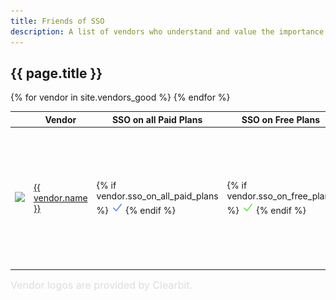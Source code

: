 ```yaml
---
title: Friends of SSO
description: A list of vendors who understand and value the importance of security. 
---
```


## {{ page.title }}

<table class="sortable">
  <thead>
    <tr>
      <th class="sorttable_nosort"></th>
      <th>Vendor</th>
      <th>SSO on all Paid Plans</th>
      <th>SSO on Free Plans</th>
      <th>Source</th>
      <th>Updated</th>
      <th class="sorttable_nosort"></th>
    </tr>
  </thead>
  <tbody>
    {% for vendor in site.vendors_good %}
      <tr>
        <td class="actions">
          <img src="https://logo.clearbit.com/{{ vendor.vendor_url | remove: "www." | split: '//' | last | split: '/' | first }}?size=20" />
        </td>
        <td><a href="{{ vendor.vendor_url }}" target="_blank">{{ vendor.name }}</a></td>
        <td>
          {% if vendor.sso_on_all_paid_plans %}
            <img src="img/checkmark_blue.svg" width="20" height="20" alt="Yes" />
          {% endif %}
        </td>
        <td>
          {% if vendor.sso_on_free_plans %}
            <img src="img/checkmark_green.svg" width="20" height="20" alt="Yes" />
          {% endif %}
          </td>
        <td style="text-align: center;">
          {% for source in vendor.sources %}
            {% if forloop.first == false %}
              &amp;
            {% endif %}
            {% if source contains "://" %}
              <a href="{{ source }}" target="_blank">&#128279;</a>
            {% else %}
              {{ source }}
            {% endif %}
          {% endfor %}
        </td>
        <td>{{ vendor.updated_at }}</td>
        <td class="actions">
          <a href="{{ site.github_url }}/edit/master/_vendors_good/{{ vendor.url | remove: "/vendors/" }}" target="_blank"><img src="img/pencil.svg" width="15" height="15" alt="Edit {{ vendor.name }}" /></a>
        </td>
      </tr>
    {% endfor %}
  </tbody>
</table>

<div style="font-size: 12pt; color: #dddddd;" markdown="span">Vendor logos are provided by Clearbit.</div>